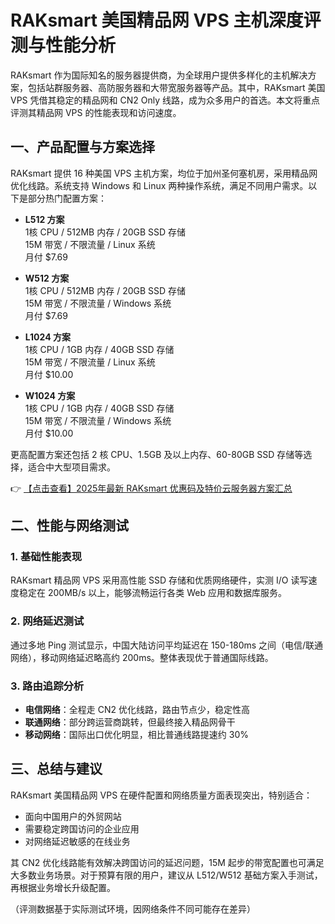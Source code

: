 # RAKsmart 美国精品网 VPS 主机深度评测与性能分析

RAKsmart 作为国际知名的服务器提供商，为全球用户提供多样化的主机解决方案，包括站群服务器、高防服务器和大带宽服务器等产品。其中，RAKsmart 美国 VPS 凭借其稳定的精品网和 CN2 Only 线路，成为众多用户的首选。本文将重点评测其精品网 VPS 的性能表现和访问速度。

## 一、产品配置与方案选择

RAKsmart 提供 16 种美国 VPS 主机方案，均位于加州圣何塞机房，采用精品网优化线路。系统支持 Windows 和 Linux 两种操作系统，满足不同用户需求。以下是部分热门配置方案：

- **L512 方案**  
  1核 CPU / 512MB 内存 / 20GB SSD 存储  
  15M 带宽 / 不限流量 / Linux 系统  
  月付 $7.69  

- **W512 方案**  
  1核 CPU / 512MB 内存 / 20GB SSD 存储  
  15M 带宽 / 不限流量 / Windows 系统  
  月付 $7.69  

- **L1024 方案**  
  1核 CPU / 1GB 内存 / 40GB SSD 存储  
  15M 带宽 / 不限流量 / Linux 系统  
  月付 $10.00  

- **W1024 方案**  
  1核 CPU / 1GB 内存 / 40GB SSD 存储  
  15M 带宽 / 不限流量 / Windows 系统  
  月付 $10.00  

更高配置方案还包括 2 核 CPU、1.5GB 及以上内存、60-80GB SSD 存储等选择，适合中大型项目需求。

👉 [【点击查看】2025年最新 RAKsmart 优惠码及特价云服务器方案汇总](https://bit.ly/raksmart)

## 二、性能与网络测试

### 1. 基础性能表现
RAKsmart 精品网 VPS 采用高性能 SSD 存储和优质网络硬件，实测 I/O 读写速度稳定在 200MB/s 以上，能够流畅运行各类 Web 应用和数据库服务。

### 2. 网络延迟测试
通过多地 Ping 测试显示，中国大陆访问平均延迟在 150-180ms 之间（电信/联通网络），移动网络延迟略高约 200ms。整体表现优于普通国际线路。

### 3. 路由追踪分析
- **电信网络**：全程走 CN2 优化线路，路由节点少，稳定性高  
- **联通网络**：部分跨运营商跳转，但最终接入精品网骨干  
- **移动网络**：国际出口优化明显，相比普通线路提速约 30%  

## 三、总结与建议

RAKsmart 美国精品网 VPS 在硬件配置和网络质量方面表现突出，特别适合：
- 面向中国用户的外贸网站
- 需要稳定跨国访问的企业应用
- 对网络延迟敏感的在线业务

其 CN2 优化线路能有效解决跨国访问的延迟问题，15M 起步的带宽配置也可满足大多数业务场景。对于预算有限的用户，建议从 L512/W512 基础方案入手测试，再根据业务增长升级配置。

（评测数据基于实际测试环境，因网络条件不同可能存在差异）